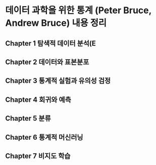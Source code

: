 # 데이터 과학을 위한 통계 (Peter Bruce, Andrew Bruce) 내용 정리
## Chapter 1 탐색적 데이터 분석(E
## Chapter 2 데이터와 표본분포
## Chapter 3 통계적 실험과 유의성 검정
## Chapter 4 회귀와 예측
## Chapter 5 분류
## Chapter 6 통계적 머신러닝
## Chapter 7 비지도 학습